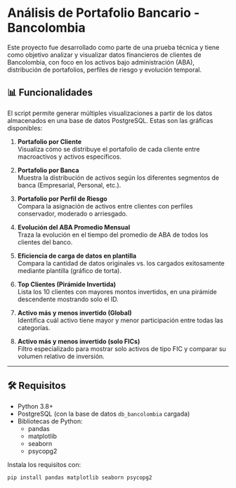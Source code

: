 # Análisis de Portafolio Bancario - Bancolombia

Este proyecto fue desarrollado como parte de una prueba técnica y tiene como objetivo analizar y visualizar datos financieros de clientes de Bancolombia, con foco en los activos bajo administración (ABA), distribución de portafolios, perfiles de riesgo y evolución temporal.

## 📊 Funcionalidades

El script permite generar múltiples visualizaciones a partir de los datos almacenados en una base de datos PostgreSQL. Estas son las gráficas disponibles:

1. **Portafolio por Cliente**  
   Visualiza cómo se distribuye el portafolio de cada cliente entre macroactivos y activos específicos.

2. **Portafolio por Banca**  
   Muestra la distribución de activos según los diferentes segmentos de banca (Empresarial, Personal, etc.).

3. **Portafolio por Perfil de Riesgo**  
   Compara la asignación de activos entre clientes con perfiles conservador, moderado o arriesgado.

4. **Evolución del ABA Promedio Mensual**  
   Traza la evolución en el tiempo del promedio de ABA de todos los clientes del banco.

5. **Eficiencia de carga de datos en plantilla**  
   Compara la cantidad de datos originales vs. los cargados exitosamente mediante plantilla (gráfico de torta).

6. **Top Clientes (Pirámide Invertida)**  
   Lista los 10 clientes con mayores montos invertidos, en una pirámide descendente mostrando solo el ID.

7. **Activo más y menos invertido (Global)**  
   Identifica cuál activo tiene mayor y menor participación entre todas las categorías.

8. **Activo más y menos invertido (solo FICs)**  
   Filtro especializado para mostrar solo activos de tipo FIC y comparar su volumen relativo de inversión.

---

## 🛠️ Requisitos

- Python 3.8+
- PostgreSQL (con la base de datos `db_bancolombia` cargada)
- Bibliotecas de Python:
  - pandas
  - matplotlib
  - seaborn
  - psycopg2

Instala los requisitos con:

```bash
pip install pandas matplotlib seaborn psycopg2
